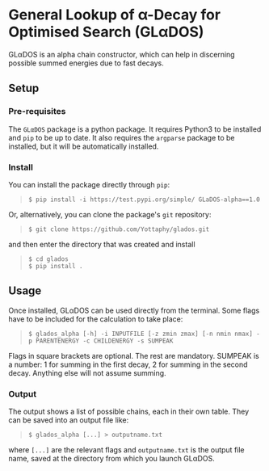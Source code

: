 # General Lookup of α-Decay for Optimised Search (GLαDOS) #

GLαDOS is an alpha chain constructor, which can help in discerning possible summed energies due to fast decays.

## Setup
### Pre-requisites
The `GLαDOS` package is a python package. It requires Python3 to be installed and `pip` to be up to date. It also requires the `argparse` package to be installed, but it will be automatically installed.

### Install
You can install the package directly through `pip`: 

>`$ pip install -i https://test.pypi.org/simple/ GLaDOS-alpha==1.0`

Or, alternatively, you can clone the package's `git` repository:

>`$ git clone https://github.com/Yottaphy/glados.git`

and then enter the directory that was created and install

> `$ cd glados`\
> `$ pip install .`

## Usage
Once installed, GLαDOS can be used directly from the terminal. Some flags have to be included for the calculation to take place:
> `$ glados_alpha [-h] -i INPUTFILE [-z zmin zmax] [-n nmin nmax] -p PARENTENERGY -c CHILDENERGY -s SUMPEAK`

Flags in square brackets are optional. The rest are mandatory. SUMPEAK is a number: 1 for summing in the first decay, 2 for summing in the second decay. Anything else will not assume summing.

### Output

The output shows a list of possible chains, each in their own table. They can be saved into an output file like:

> `$ glados_alpha [...] > outputname.txt`

where `[...]` are the relevant flags and `outputname.txt` is the output file name, saved at the directory from which you launch GLαDOS.
